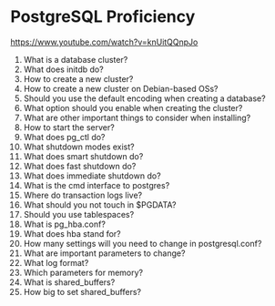 # PostgreSQL Proficiency

https://www.youtube.com/watch?v=knUitQQnpJo

1. What is a database cluster?
2. What does initdb do?
3. How to create a new cluster?
4. How to create a new cluster on Debian-based OSs?
5. Should you use the default encoding when creating a database?
6. What option should you enable when creating the cluster?
7. What are other important things to consider when installing?
8. How to start the server?
9. What does pg_ctl do?
10. What shutdown modes exist?
11. What does smart shutdown do?
12. What does fast shutdown do?
13. What does immediate shutdown do?
14. What is the cmd interface to postgres?
15. Where do transaction logs live?
16. What should you not touch in $PGDATA?
17. Should you use tablespaces?
18. What is pg_hba.conf?
19. What does hba stand for?
20. How many settings will you need to change in postgresql.conf?
21. What are important parameters to change?
22. What log format?
23. Which parameters for memory?
24. What is shared_buffers?
25. How big to set shared_buffers?
